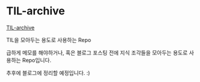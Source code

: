 # TIL-archive

[TIL-archive](https://eotkd4791.github.io/TIL-archive)

TIL을 모아두는 용도로 사용하는 Repo

급하게 메모를 해야하거나, 혹은 블로그 포스팅 전에 지식 조각들을 모아두는 용도로 사용하는 Repo입니다.

추후에 블로그에 정리할 예정입니다. :)
